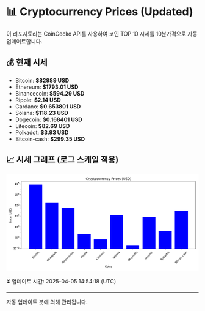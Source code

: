 
# 📊 Cryptocurrency Prices (Updated)

이 리포지토리는 CoinGecko API를 사용하여 코인 TOP 10 시세를 10분가격으로 자동 업데이트합니다.

## 💰 현재 시세
- Bitcoin: **$82989 USD**
- Ethereum: **$1793.01 USD**
- Binancecoin: **$594.29 USD**
- Ripple: **$2.14 USD**
- Cardano: **$0.653801 USD**
- Solana: **$118.23 USD**
- Dogecoin: **$0.168401 USD**
- Litecoin: **$82.69 USD**
- Polkadot: **$3.93 USD**
- Bitcoin-cash: **$299.35 USD**

## 📈 시세 그래프 (로그 스케일 적용)
![Crypto Prices](crypto_prices.png)

⏳ 업데이트 시간: 2025-04-05 14:54:18 (UTC)

---
자동 업데이트 봇에 의해 관리됩니다.
